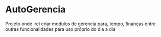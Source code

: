 # AutoGerencia
Projeto onde irei criar modulos de gerencia para, tempo, finanças entre outras funcionalidades para uso próprio do dia a dia
